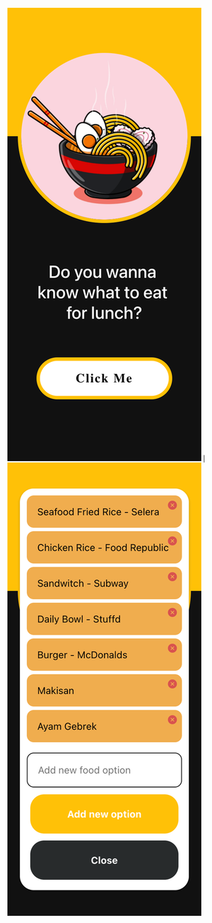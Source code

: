 ![alt text](https://github.com/saadixl/What2Eat/blob/main/s1.png?raw=true) | ![alt text](https://github.com/saadixl/What2Eat/blob/main/s2.png?raw=true)